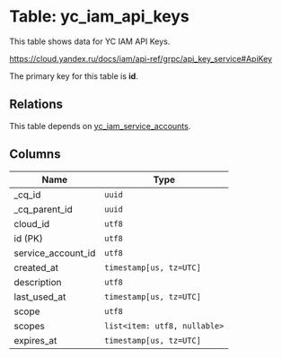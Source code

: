 # Table: yc_iam_api_keys

This table shows data for YC IAM API Keys.

https://cloud.yandex.ru/docs/iam/api-ref/grpc/api_key_service#ApiKey

The primary key for this table is **id**.

## Relations

This table depends on [yc_iam_service_accounts](yc_iam_service_accounts.md).

## Columns

| Name          | Type          |
| ------------- | ------------- |
|_cq_id|`uuid`|
|_cq_parent_id|`uuid`|
|cloud_id|`utf8`|
|id (PK)|`utf8`|
|service_account_id|`utf8`|
|created_at|`timestamp[us, tz=UTC]`|
|description|`utf8`|
|last_used_at|`timestamp[us, tz=UTC]`|
|scope|`utf8`|
|scopes|`list<item: utf8, nullable>`|
|expires_at|`timestamp[us, tz=UTC]`|